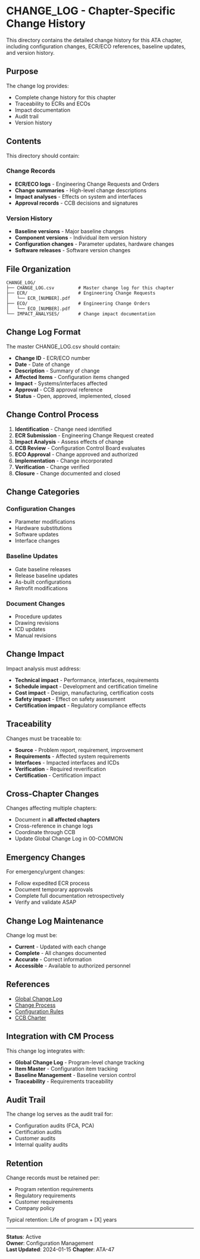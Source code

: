 # CHANGE_LOG - Chapter-Specific Change History

This directory contains the detailed change history for this ATA chapter, including configuration changes, ECR/ECO references, baseline updates, and version history.

## Purpose

The change log provides:
- Complete change history for this chapter
- Traceability to ECRs and ECOs
- Impact documentation
- Audit trail
- Version history

## Contents

This directory should contain:

### Change Records
- **ECR/ECO logs** - Engineering Change Requests and Orders
- **Change summaries** - High-level change descriptions
- **Impact analyses** - Effects on system and interfaces
- **Approval records** - CCB decisions and signatures

### Version History
- **Baseline versions** - Major baseline changes
- **Component versions** - Individual item version history
- **Configuration changes** - Parameter updates, hardware changes
- **Software releases** - Software version changes

## File Organization

```
CHANGE_LOG/
├── CHANGE_LOG.csv         # Master change log for this chapter
├── ECR/                   # Engineering Change Requests
│   └── ECR_[NUMBER].pdf
├── ECO/                   # Engineering Change Orders
│   └── ECO_[NUMBER].pdf
└── IMPACT_ANALYSES/       # Change impact documentation
```

## Change Log Format

The master CHANGE_LOG.csv should contain:
- **Change ID** - ECR/ECO number
- **Date** - Date of change
- **Description** - Summary of change
- **Affected Items** - Configuration items changed
- **Impact** - Systems/interfaces affected
- **Approval** - CCB approval reference
- **Status** - Open, approved, implemented, closed

## Change Control Process

1. **Identification** - Change need identified
2. **ECR Submission** - Engineering Change Request created
3. **Impact Analysis** - Assess effects of change
4. **CCB Review** - Configuration Control Board evaluates
5. **ECO Approval** - Change approved and authorized
6. **Implementation** - Change incorporated
7. **Verification** - Change verified
8. **Closure** - Change documented and closed

## Change Categories

### Configuration Changes
- Parameter modifications
- Hardware substitutions
- Software updates
- Interface changes

### Baseline Updates
- Gate baseline releases
- Release baseline updates
- As-built configurations
- Retrofit modifications

### Document Changes
- Procedure updates
- Drawing revisions
- ICD updates
- Manual revisions

## Change Impact

Impact analysis must address:
- **Technical impact** - Performance, interfaces, requirements
- **Schedule impact** - Development and certification timeline
- **Cost impact** - Design, manufacturing, certification costs
- **Safety impact** - Effect on safety assessment
- **Certification impact** - Regulatory compliance effects

## Traceability

Changes must be traceable to:
- **Source** - Problem report, requirement, improvement
- **Requirements** - Affected system requirements
- **Interfaces** - Impacted interfaces and ICDs
- **Verification** - Required reverification
- **Certification** - Certification impact

## Cross-Chapter Changes

Changes affecting multiple chapters:
- Document in **all affected chapters**
- Cross-reference in change logs
- Coordinate through CCB
- Update Global Change Log in 00-COMMON

## Emergency Changes

For emergency/urgent changes:
- Follow expedited ECR process
- Document temporary approvals
- Complete full documentation retrospectively
- Verify and validate ASAP

## Change Log Maintenance

Change log must be:
- **Current** - Updated with each change
- **Complete** - All changes documented
- **Accurate** - Correct information
- **Accessible** - Available to authorized personnel

## References

- [Global Change Log](../../00-COMMON/GLOBAL_CHANGE_LOG.csv)
- [Change Process](../../../../00-PROGRAM/CONFIG_MGMT/06-CHANGES/)
- [Configuration Rules](../../00-COMMON/RULES.md)
- [CCB Charter](../../../../00-PROGRAM/CONFIG_MGMT/05-CCB/)

## Integration with CM Process

This change log integrates with:
- **Global Change Log** - Program-level change tracking
- **Item Master** - Configuration item tracking
- **Baseline Management** - Baseline version control
- **Traceability** - Requirements traceability

## Audit Trail

The change log serves as the audit trail for:
- Configuration audits (FCA, PCA)
- Certification audits
- Customer audits
- Internal quality audits

## Retention

Change records must be retained per:
- Program retention requirements
- Regulatory requirements
- Customer requirements
- Company policy

Typical retention: Life of program + [X] years

---

**Status**: Active  
**Owner**: Configuration Management  
**Last Updated**: 2024-01-15
**Chapter**: ATA-47
